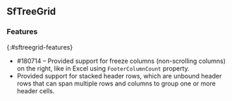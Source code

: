 ## SfTreeGrid
                
### Features
{:#sftreegrid-features}

* \#180714 – Provided support for freeze columns (non-scrolling columns) on the right, like in Excel using `FooterColumnCount` property.
* Provided support for stacked header rows, which are unbound header rows that can span multiple rows and columns to group one or more header cells. 